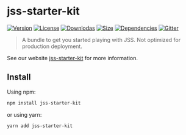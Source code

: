 # jss-starter-kit

[![Version](https://img.shields.io/npm/v/jss-starter-kit.svg?style=flat)](https://npmjs.org/package/jss-starter-kit)
[![License](https://img.shields.io/npm/l/jss-starter-kit.svg?style=flat)](https://github.com/cssinjs/jss/blob/master/LICENSE)
[![Downlodas](https://img.shields.io/npm/dm/jss-starter-kit.svg?style=flat)](https://npmjs.org/package/jss-starter-kit)
[![Size](https://img.shields.io/bundlephobia/minzip/jss-starter-kit.svg?style=flat)](https://npmjs.org/package/jss-starter-kit)
[![Dependencies](https://img.shields.io/david/cssinjs/jss.svg?path=packages%2Fjss-starter-kit&style=flat)](https://npmjs.org/package/jss-starter-kit)
[![Gitter](https://badges.gitter.im/JoinChat.svg)](https://gitter.im/cssinjs/lobby)

> A bundle to get you started playing with JSS. Not optimized for production deployment.

See our website [jss-starter-kit](https://cssinjs.org/jss-starter-kit?v=v10.0.4) for more information.

## Install

Using npm:

```sh
npm install jss-starter-kit
```

or using yarn:

```sh
yarn add jss-starter-kit
```
